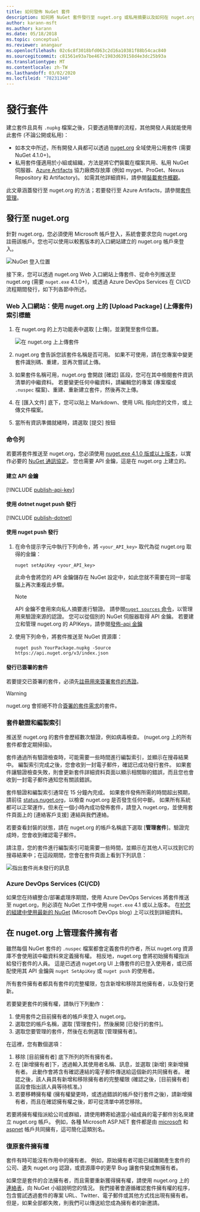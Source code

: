 ```yaml
---
title: 如何發佈 NuGet 套件
description: 如何將 NuGet 套件發行至 nuget.org 或私用摘要以及如何在 nuget.org 上管理套件擁有權的詳細指示。
author: karann-msft
ms.author: karann
ms.date: 05/18/2018
ms.topic: conceptual
ms.reviewer: anangaur
ms.openlocfilehash: 02c6c8f3018bfd063c2d16a10381f88b54cac840
ms.sourcegitcommit: c81561e93a7be467c1983d639158d4e3dc25b93a
ms.translationtype: MT
ms.contentlocale: zh-TW
ms.lasthandoff: 03/02/2020
ms.locfileid: "78231340"
---
```

# <a name="publishing-packages"></a>發行套件

建立套件且具有 `.nupkg` 檔案之後，只要透過簡單的流程，其他開發人員就能使用此套件 (不論公開或私用)：

- 如本文中所述，所有開發人員都可以透過 [nuget.org](https://www.nuget.org/packages/manage/upload) 全域使用公用套件 (需要 NuGet 4.1.0+)。
- 私用套件僅適用於小組或組織，方法是將它們裝載在檔案共用、私用 NuGet 伺服器、[Azure Artifacts](https://www.visualstudio.com/docs/package/nuget/publish) 協力廠商存放庫 (例如 myget、ProGet、Nexus Repository 和 Artifactory)。 如需其他詳細資料，請參閱[裝載套件概觀](../hosting-packages/overview.md)。

此文章涵蓋發行至 nuget.org 的方法；若要發行至 Azure Artifacts，請參閱[套件管理](https://www.visualstudio.com/docs/package/nuget/publish)。

## <a name="publish-to-nugetorg"></a>發行至 nuget.org

針對 nuget.org，您必須使用 Microsoft 帳戶登入，系統會要求您向 nuget.org 註冊該帳戶。您也可以使用以較舊版本的入口網站建立的 nuget.org 帳戶來登入。

![NuGet 登入位置](media/publish_NuGetSignIn.png)

接下來，您可以透過 nuget.org Web 入口網站上傳套件、從命令列推送至 nuget.org (需要 `nuget.exe` 4.1.0+)，或透過 Azure DevOps Services 在 CI/CD 流程期間發行，如下列各節中所述。

### <a name="web-portal-use-the-upload-package-tab-on-nugetorg"></a>Web 入口網站：使用 nuget.org 上的 [Upload Package] \(上傳套件\) 索引標籤

1. 在 nuget.org 的上方功能表中選取 [上傳]，並瀏覽至套件位置。

    ![在 nuget.org 上上傳套件](media/publish_UploadYourPackage.PNG)

1. nuget.org 會告訴您該套件名稱是否可用。 如果不可使用，請在您專案中變更套件識別碼、重建，並再次嘗試上傳。

1. 如果套件名稱可用，nuget.org 會開啟 [確認] 區段，您可在其中檢閱套件資訊清單的中繼資料。 若要變更任何中繼資料，請編輯您的專案 (專案檔或 `.nuspec` 檔案)、重建、重新建立套件，然後再次上傳。

1. 在 [匯入文件] 底下，您可以貼上 Markdown、使用 URL 指向您的文件，或上傳文件檔案。

1. 當所有資訊準備就緒時，請選取 [提交] 按鈕

### <a name="command-line"></a>命令列

若要將套件推送至 nuget.org，您必須使用 [nuget.exe 4.1.0 版或以上版本](https://www.nuget.org/downloads)，以實作必要的 [NuGet 通訊協定](../api/nuget-protocols.md)。 您也需要 API 金鑰，這是在 nuget.org 上建立的。

#### <a name="create-api-keys"></a>建立 API 金鑰

[!INCLUDE [publish-api-key](../quickstart/includes/publish-api-key.md)]

#### <a name="publish-with-dotnet-nuget-push"></a>使用 dotnet nuget push 發行

[!INCLUDE [publish-dotnet](../quickstart/includes/publish-dotnet.md)]

#### <a name="publish-with-nuget-push"></a>使用 nuget push 發行

1. 在命令提示字元中執行下列命令，將 `<your_API_key>` 取代為從 nuget.org 取得的金鑰：

    ```cli
    nuget setApiKey <your_API_key>
    ```

    此命令會將您的 API 金鑰儲存在 NuGet 設定中，如此您就不需要在同一部電腦上再次重複此步驟。

    > [!NOTE]
    > API 金鑰不會用來向私人摘要進行驗證。 請參閱[`nuget sources` 命令](../reference/cli-reference/cli-ref-sources.md)，以管理用來驗證來源的認證。
    > 您可以從個別的 NuGet 伺服器取得 API 金鑰。 若要建立和管理 nuget.org 的 APIKeys，請參閱[發佈-api 金鑰](../quickstart/includes/publish-api-key.md)

1. 使用下列命令，將套件推送至 NuGet 資源庫：

    ```cli
    nuget push YourPackage.nupkg -Source https://api.nuget.org/v3/index.json
    ```

#### <a name="publish-signed-packages"></a>發行已簽署的套件

若要提交已簽署的套件，必須先[註冊用來簽署套件的憑證](../create-packages/Sign-a-Package.md#register-the-certificate-on-nugetorg)。 

> [!Warning]
> nuget.org 會拒絕不符合[簽署的套件需求](../reference/Signed-Packages-Reference.md#signature-requirements-on-nugetorg)的套件。

### <a name="package-validation-and-indexing"></a>套件驗證和編製索引

推送至 nuget.org 的套件會歷經數次驗證，例如病毒檢查。 (nuget.org 上的所有套件都會定期掃描)。

套件通過所有驗證檢查時，可能需要一些時間進行編製索引，並顯示在搜尋結果中。 編製索引完成之後，您會收到一封電子郵件，確認已成功發行套件。 如果套件讓驗證檢查失敗，則會更新套件詳細資料頁面以顯示相關聯的錯誤，而且您也會收到一封電子郵件通知您有關該錯誤。

套件驗證和編製索引通常在 15 分鐘內完成。 如果套件發佈所需的時間超出預期，請前往 [status.nuget.org](https://status.nuget.org/)，以檢查 nuget.org 是否發生任何中斷。 如果所有系統都可以正常運作，但未在一個小時內成功發佈套件，請登入 nuget.org，並使用套件頁面上的 [連絡客戶支援] 連結與我們連絡。

若要查看封裝的狀態，請在 nuget.org 的帳戶名稱底下選取 [**管理套件**]。驗證完成時，您會收到確認電子郵件。

請注意，您的套件進行編製索引可能需要一些時間，並顯示在其他人可以找到它的搜尋結果中；在這段期間，您會在套件頁面上看到下列訊息：

![指出套件尚未發行的訊息](media/publish_NotYetIndexed.png)

### <a name="azure-devops-services-cicd"></a>Azure DevOps Services (CI/CD)

如果您在持續整合/部署處理序期間，使用 Azure DevOps Services 將套件推送至 nuget.org，則必須在 NuGet 工作中使用 `nuget.exe` 4.1 或以上版本。 在[於您的組建中使用最新的 NuGet](https://blogs.msdn.microsoft.com/devops/2017/09/29/using-the-latest-nuget-in-your-build/) (Microsoft DevOps blog) 上可以找到詳細資料。

## <a name="managing-package-owners-on-nugetorg"></a>在 nuget.org 上管理套件擁有者

雖然每個 NuGet 套件的 `.nuspec` 檔案都會定義套件的作者，所以 nuget.org 資源庫不會使用該中繼資料來定義擁有權。 相反地，nuget.org 會將初始擁有權指派給發行套件的人員。 這是已透過 nuget.org UI 上傳套件的已登入使用者，或已搭配使用其 API 金鑰與 `nuget SetApiKey` 或 `nuget push` 的使用者。

所有套件擁有者都具有套件的完整權限，包含新增和移除其他擁有者，以及發行更新。

若要變更套件的擁有權，請執行下列動作：

1. 使用套件之目前擁有者的帳戶來登入 nuget.org。
1. 選取您的帳戶名稱，選取 [管理套件]，然後展開 [已發行的套件]。
1. 選取您要管理的套件，然後在右側選取 [管理擁有者]。

在這裡，您有數個選項：

1. 移除 [目前擁有者] 底下所列的所有擁有者。
1. 在 [新增擁有者]下，透過輸入其使用者名稱、訊息，並選取 [新增] 來新增擁有者。 此動作會將含有確認連結的電子郵件傳送給這個新的共同擁有者。 確認之後，該人員具有新增和移除擁有者的完整權限  (確認之後，[目前擁有者] 區段會指出該人員等待核准。)
1. 若要移轉擁有權 (擁有權變更時，或透過錯誤的帳戶發行套件之後)，請新增擁有者，而且在確認擁有權之後，即可從清單中將您移除。

若要將擁有權指派給公司或群組，請使用轉寄給適當小組成員的電子郵件別名來建立 nuget.org 帳戶。 例如，各種 Microsoft ASP.NET 套件都是由 [microsoft](https://nuget.org/profiles/microsoft) 和 [aspnet](https://nuget.org/profiles/aspnet) 帳戶共同擁有，這可簡化這類別名。

### <a name="recovering-package-ownership"></a>復原套件擁有權

套件有時可能沒有作用中的擁有者。 例如，原始擁有者可能已經離開產生套件的公司、遺失 nuget.org 認證，或資源庫中的更早 Bug 讓套件變成無擁有者。

如果您是套件的合法擁有者，而且需要重新獲得擁有權，請使用 nuget.org 上的[連絡表](https://www.nuget.org/policies/Contact)，向 NuGet 小組說明您的情況。 我們接著會遵循確認套件擁有權的程序，包含嘗試透過套件的專案 URL、Twitter、電子郵件或其他方式找出現有擁有者。 但是，如果全部都失敗，則我們可以傳送給您成為擁有者的新邀請。
